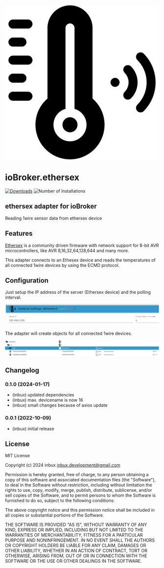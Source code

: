 ![Logo](admin/ethersex.png)

# ioBroker.ethersex

[![Downloads](https://img.shields.io/npm/dm/iobroker.ethersex.svg)](https://www.npmjs.com/package/iobroker.ethersex)
![Number of Installations](https://iobroker.live/badges/ethersex-installed.svg)

## ethersex adapter for ioBroker

Reading 1wire sensor data from ethersex device

## Features

[Ethersex](https://www.ethersex.de/) is a community driven firmware with network support for 8-bit AVR microcontrollers, like AVR 8,16,32,64,128,644 and many more.

This adapter connects to an Ethesex device and reads the temperatures of all connected 1wire devices by using the ECMD protocol.

## Configuration

Just setup the IP address of the server (Ethersex device) and the polling interval.

![](/docs/ethersex_setup.png)

The adapter will create objects for all connected 1wire devices.

![](/docs/ethersex_objects.png)

## Changelog

<!--
	Placeholder for the next version (at the beginning of the line):
	### **WORK IN PROGRESS**
-->
### 0.1.0 (2024-01-17)

-   (inbux) updated dependencies
-   (inbux) max. devicename is now 16
-   (inbux) small changes because of axios update

### 0.0.1 (2022-10-09)

-   (inbux) initial release

## License

MIT License

Copyright (c) 2024 inbux <inbux.development@gmail.com>

Permission is hereby granted, free of charge, to any person obtaining a copy
of this software and associated documentation files (the "Software"), to deal
in the Software without restriction, including without limitation the rights
to use, copy, modify, merge, publish, distribute, sublicense, and/or sell
copies of the Software, and to permit persons to whom the Software is
furnished to do so, subject to the following conditions:

The above copyright notice and this permission notice shall be included in all
copies or substantial portions of the Software.

THE SOFTWARE IS PROVIDED "AS IS", WITHOUT WARRANTY OF ANY KIND, EXPRESS OR
IMPLIED, INCLUDING BUT NOT LIMITED TO THE WARRANTIES OF MERCHANTABILITY,
FITNESS FOR A PARTICULAR PURPOSE AND NONINFRINGEMENT. IN NO EVENT SHALL THE
AUTHORS OR COPYRIGHT HOLDERS BE LIABLE FOR ANY CLAIM, DAMAGES OR OTHER
LIABILITY, WHETHER IN AN ACTION OF CONTRACT, TORT OR OTHERWISE, ARISING FROM,
OUT OF OR IN CONNECTION WITH THE SOFTWARE OR THE USE OR OTHER DEALINGS IN THE
SOFTWARE.
